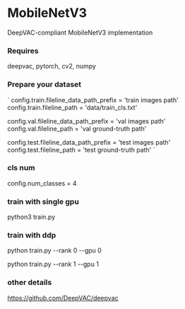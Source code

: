 # MobileNetV3
DeepVAC-compliant MobileNetV3 implementation

### Requires

deepvac, pytorch, cv2, numpy

### Prepare your dataset

`
config.train.fileline_data_path_prefix = 'train images path'
config.train.fileline_path = 'data/train_cls.txt'

config.val.fileline_data_path_prefix = 'val images path'
config.val.fileline_path = 'val ground-truth path'

config.test.fileline_data_path_prefix = 'test images path'
config.test.fileline_path = 'test ground-truth path'
`

### cls num

config.num_classes = 4

### train with single gpu

python3 train.py

### train with ddp

python train.py --rank 0 --gpu 0

python train.py --rank 1 --gpu 1

### other details 

https://github.com/DeepVAC/deepvac
